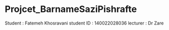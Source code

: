 # Projcet_BarnameSaziPishrafte
 Student : Fatemeh Khosravani
 student ID : 140022028036
 lecturer : Dr Zare


